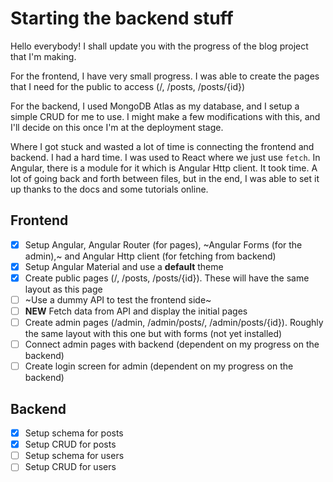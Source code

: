 # Starting the backend stuff

Hello everybody! I shall update you with the progress of the blog project that I'm making.

For the frontend, I have very small progress. I was able to create the pages that I need for the public to access (/, /posts, /posts/{id})

For the backend, I used MongoDB Atlas as my database, and I setup a simple CRUD for me to use. I might make a few modifications with this, and I'll decide on this once I'm at the deployment stage.

Where I got stuck and wasted a lot of time is connecting the frontend and backend. I had a hard time. I was used to React where we just use ```fetch```. In Angular, there is a module for it which is Angular Http client. It took time. A lot of going back and forth between files, but in the end, I was able to set it up thanks to the docs and some tutorials online.

## Frontend
- [x] Setup Angular, Angular Router (for pages), ~Angular Forms (for the admin),~ and Angular Http client (for fetching from backend)
- [x] Setup Angular Material and use a **default** theme
- [x] Create public pages (/, /posts, /posts/{id}). These will have the same layout as this page
- [ ] ~Use a dummy API to test the frontend side~
- [ ] **NEW** Fetch data from API and display the initial pages
- [ ] Create admin pages (/admin, /admin/posts/, /admin/posts/{id}). Roughly the same layout with this one but with forms (not yet installed)
- [ ] Connect admin pages with backend (dependent on my progress on the backend)
- [ ] Create login screen for admin (dependent on my progress on the backend)

## Backend
- [x] Setup schema for posts
- [x] Setup CRUD for posts
- [ ] Setup schema for users
- [ ] Setup CRUD for users
